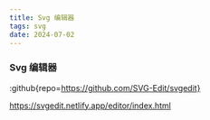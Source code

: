 ```yaml
---
title: Svg 编辑器
tags: svg
date: 2024-07-02
---
```


### Svg 编辑器

:github{repo=https://github.com/SVG-Edit/svgedit}

https://svgedit.netlify.app/editor/index.html
